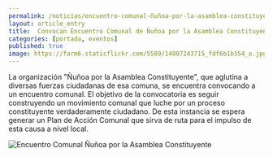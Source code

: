```yaml
---
permalink: /noticias/encuentro-comunal-ñuñoa-por-la-asamblea-constituyente.html
layout: article_entry
title:  Convocan Encuentro Comunal de Ñuñoa por la Asamblea Constituyente.
categories: [portada, eventos]
published: true
image: https://farm6.staticflickr.com/5589/14807243715_fdf6b1b354_o.jpg
---
```


La organización "Ñuñoa por la Asamblea Constituyente", que aglutina a diversas fuerzas ciudadanas de esa comuna, se encuentra convocando a un encuentro comunal. 
El objetivo de la convocatoria es seguir construyendo un movimiento comunal que luche por un proceso constituyente verdaderamente ciudadano. 
De esta instancia se espera generar un Plan de Acción Comunal que sirva de ruta para el impulso de esta causa a nivel local.

<img src="https://farm6.staticflickr.com/5593/14620616648_f692d8be5b_z.jpg" title="Encuentro Comunal Ñuñoa por la Asamblea Constituyente" class="img-responsive">

